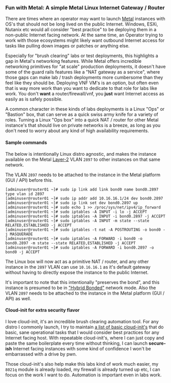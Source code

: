 ### Fun with Metal: A simple Metal Linux Internet Gateway / Router

There are times where an operator may want to launch [Metal](https://metal.equinix.com/) instances with OS's that should not be long lived on the public Internet. Windows, ESXi, Nutanix etc would all consider "best practice" to be deploying them in a non-public Internet facing network. At the same time, an Operator trying to work with those ecosystems might likely want outbound Internet access for tasks like pulling down images or patches or anything else. 

Especially for "brush clearing" labs or test deployments, this highlights a gap in Metal's networking features. While Metal offers incredible networking primitives for "at scale" production deployments, it doesn't have some of the guard rails features like a "NAT gateway as a service", where those gaps can make lab / trash deployments more cumbersome than they feel like they should be. Deploying VNF VM's is an option, but often even that is way more work than you want to dedicate to that role for labs like work. You don't **want** a router/firewall/vnf, you **just** want Internet access as easily as is safely possible.

A common character in these kinds of labs deployments is a Linux "Ops" or "Bastion" box, that can serve as a quick swiss army knife for a variety of roles. Turning a Linux "Ops box" into a quick NAT / router for other Metal instance's that should live on private networks is a breeze, as long as you don't need to worry about any kind of high availability requirements.

#### Sample commands

The below is intentionally Linux distro agnostic, and makes the instance available on the Metal [Layer-2](https://metal.equinix.com/developers/docs/layer2-networking/overview/) VLAN `2897` to other instances on that same network.

The VLAN `2897` needs to be attached to the instance in the Metal platform (GUI / API) before this.

```
[adminuser@router01 ~]# sudo ip link add link bond0 name bond0.2897 type vlan id 2897
[adminuser@router01 ~]# sudo ip addr add 10.16.16.1/24 dev bond0.2897
[adminuser@router01 ~]# sudo ip link set dev bond0.2897 up
[adminuser@router01 ~]# sudo echo 1 >> /proc/sys/net/ipv4/ip_forward
[adminuser@router01 ~]# sudo iptables -A INPUT -i lo -j ACCEPT
[adminuser@router01 ~]# sudo iptables -A INPUT -i bond0.2897 -j ACCEPT
[adminuser@router01 ~]# sudo iptables -A INPUT -m state --state RELATED,ESTABLISHED -j ACCEPT
[adminuser@router01 ~]# sudo iptables -t nat -A POSTROUTING -o bond0 -j MASQUERADE
[adminuser@router01 ~]# sudo iptables -A FORWARD -i bond0 -o bond0.2897 -m state --state RELATED,ESTABLISHED -j ACCEPT
[adminuser@router01 ~]# sudo iptables -A FORWARD -i bond0.2897 -o bond0 -j ACCEPT
```

The Linux box will now act as a primitive NAT / router, and any other instance in the `2897` VLAN can use `10.16.16.1` as it's default gateway without having to directly expose the instance to the public Internet.

It's important to note that this intentionally "preserves the bond", and this instance is presumed to be in ["Hybrid Bonded"](https://metal.equinix.com/developers/docs/layer2-networking/hybrid-bonded-mode/) network mode. Also the VLAN `2897` needs to be attached to the instance in the Metal platform (GUI / API) as well.

#### Cloud-init for extra security flavor

I love cloud-init, it's an incredible brush clearing automation tool. For any distro I commonly launch, I try to maintain [a list of basic cloud-init's](https://github.com/dlotterman/metal_code_snippets/tree/main/boiler_plate_cloud_inits) that do basic, sane operational tasks that I would consider best practices for any Internet facing host. With repeatable cloud-init's, where I can just copy and paste the same boilerplate every time without thinking, I can launch **secure-ish** Internet facing instances with some kind of confidence I won't be embarrassed with a drive by pwn. 

Those cloud-init's also help make this labs kind of work much easier, my `8021q` module is already loaded, my firewall is already turned up etc, I can focus on the work I want to do. Automation is important even in labs work.